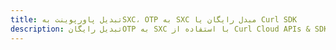 ---title: تبدیل پاورپوینت بهSXC، OTP به SXC مبدل رایگان یا Curl SDKdescription: تبدیل رایگانOTP به SXC با استفاده از Curl Cloud APIs & SDK. همچنین اسناد Microsoft PowerPoint را در Cloud ایجاد، ویرایش و رندر کنید.---